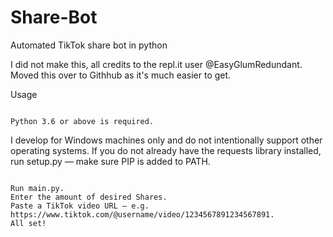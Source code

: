 # Share-Bot
Automated TikTok share bot in python

I did not make this, all credits to the repl.it user @EasyGlumRedundant. Moved this over to Githhub as it's much easier to get.

Usage

                                                                                                                                                                            Python 3.6 or above is required.
I develop for Windows machines only and do not intentionally support other operating systems.
If you do not already have the requests library installed, run setup.py — make sure PIP is added to PATH.

                                                                                                                                                                            Run main.py.                                                                                                                                                                          Enter the amount of desired Shares.                                                                                                                                                                       Paste a TikTok video URL — e.g. https://www.tiktok.com/@username/video/1234567891234567891.                                                                                                                                                                        All set!
